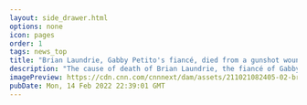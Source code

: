```yaml
---
layout: side_drawer.html
options: none
icon: pages
order: 1
tags: news_top
title: "Brian Laundrie, Gabby Petito's fiancé, died from a gunshot wound to the head, medical examiner says"
description: "The cause of death of Brian Laundrie, the fiancé of Gabby Petito whose disappearance caused a firestorm late last summer, was revealed Monday. "
imagePreview: https://cdn.cnn.com/cnnnext/dam/assets/211021082405-02-brian-laundrie-video-synd-2.jpg
pubDate: Mon, 14 Feb 2022 22:39:01 GMT
---
```

